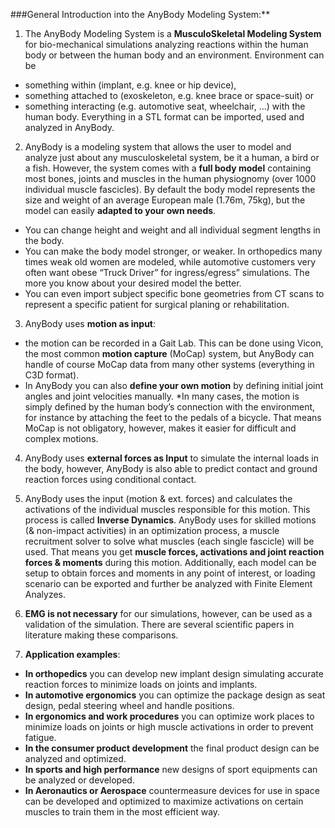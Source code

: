 ###General Introduction into the AnyBody Modeling System:**


1.	The AnyBody Modeling System is a **MusculoSkeletal Modeling System** for bio-mechanical simulations analyzing reactions within the human body or between the human body and an environment. Environment can be
  * something within (implant, e.g. knee or hip device),
  * something attached to (exoskeleton, e.g. knee brace or space-suit) or
  * something interacting (e.g. automotive seat, wheelchair, ...) with the human body. Everything in a STL format can be imported, used and analyzed in AnyBody.


2.	AnyBody is a modeling system that allows the user to model and analyze just about any musculoskeletal system, be it a human, a bird or a fish. However, the system comes with a **full body model** containing most bones, joints and muscles in the human physiognomy (over 1000 individual muscle fascicles). By default the body model represents the size and weight of an average European male (1.76m, 75kg), but the model can easily **adapted to your own needs**.
  * You can change height and weight and all individual segment lengths in the body.
  * You can make the body model stronger, or weaker. In orthopedics many times weak old women are modeled, while automotive customers very often want obese “Truck Driver” for ingress/egress” simulations. The more you know about your desired model the better.
  * You can even import subject specific bone geometries from CT scans to represent a specific patient for surgical planing or rehabilitation.


3.	AnyBody uses **motion as input**:
  * the motion can be recorded in a Gait Lab. This can be done using Vicon, the most common **motion capture** (MoCap) system, but AnyBody can handle of course MoCap data from many other systems (everything in C3D format).
  * In AnyBody you can also **define your own motion** by defining initial joint angles and joint velocities manually.
  *In many cases, the motion is simply defined by the human body’s connection with the environment, for instance by attaching the feet to the pedals of a bicycle. That means MoCap is not obligatory, however, makes it easier for difficult and complex motions.


4.	AnyBody uses **external forces as Input** to simulate the internal loads in the body, however, AnyBody is also able to predict contact and ground reaction forces using conditional contact.


5.	AnyBody uses the input (motion & ext. forces) and calculates the activations of the individual muscles responsible for this motion. This process is called **Inverse Dynamics**. AnyBody uses for skilled motions (& non-impact activities) in an optimization process, a muscle recruitment solver to solve what muscles (each single fascicle) will be used. That means you get **muscle forces, activations and joint reaction forces & moments** during this motion. Additionally, each model can be setup to obtain forces and moments in any point of interest, or loading scenario can be exported and further be analyzed with Finite Element Analyzes. 


6.	**EMG is not necessary** for our simulations, however, can be used as a validation of the simulation. There are several scientific papers in literature making these comparisons.


7.	**Application examples**:
  * **In orthopedics** you can develop new implant design simulating accurate reaction forces to minimize loads on joints and implants.
  * **In automotive ergonomics** you can optimize the package design as seat design, pedal steering wheel and handle positions.
  * **In ergonomics and work procedures** you can optimize work places to minimize loads on joints or high muscle activations in order to prevent fatigue.
  * **In the consumer product development** the final product design can be analyzed and optimized.
  * **In sports and high performance** new designs of sport equipments can be analyzed or developed.
  * **In Aeronautics or Aerospace** countermeasure devices for use in space can be developed and optimized to maximize activations on certain muscles to train them in the most efficient way.